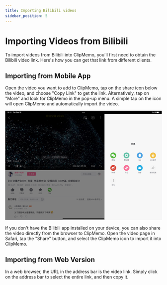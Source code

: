 ```yaml
---
title: Importing Bilibili videos
sidebar_position: 5
---
```


# Importing Videos from Bilibili

To import videos from Bilibili into ClipMemo, you'll first need to obtain the Bilibili video link. Here's how you can get that link from different clients.

## Importing from Mobile App

Open the video you want to add to ClipMemo, tap on the share icon below the video, and choose "Copy Link" to get the link. Alternatively, tap on "More" and look for ClipMemo in the pop-up menu. A simple tap on the icon will open ClipMemo and automatically import the video.

![](./img/bilibili_app.png)

If you don't have the Bilibili app installed on your device, you can also share the video directly from the browser to ClipMemo. Open the video page in Safari, tap the "Share" button, and select the ClipMemo icon to import it into ClipMemo.

## Importing from Web Version

In a web browser, the URL in the address bar is the video link. Simply click on the address bar to select the entire link, and then copy it.

